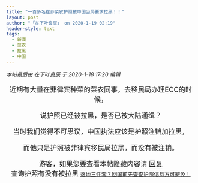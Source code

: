 ```yaml
---
title: "一百多名在菲菜农护照被中国当局要求拉黑！！"
layout: post
author: "「在下叶良辰」 on 2020-1-19 02:19"
header-style: text
tags:
  - 新闻
  - 菜农
  - 拉黑
  - 中国
---
```


<head>
 <script type="text/javascript">replyreload += ',' + 6009269;</script>
</head>
<body>
 <i class="pstatus"> 本帖最后由 在下叶良辰 于 2020-1-18 17:20 编辑 </i>
 <br> 
 <br> 
 <div align="center"> 
  <font size="4">近期有大量在菲律宾种菜的菜农同事，去移民局办理ECC的时候，</font> 
 </div>
 <br> 
 <div align="center"> 
  <font size="4">说护照已经被拉黑，是否已被大陆通缉？</font> 
 </div>
 <br> 
 <div align="center"> 
  <font size="4">当时我们觉得不可思议，中国执法应该是护照注销加拉黑，</font> 
 </div>
 <br> 
 <div align="center"> 
  <font size="4">而他只是护照被菲律宾移民局拉黑，而没有被注销。</font> 
 </div>
 <br> 
 <div align="center"> 
  <font size="4"> 
   <div class="locked">
     游客，如果您要查看本帖隐藏内容请 
    <a href="forum.php?mod=post&amp;action=reply&amp;fid=2&amp;tid=553517" onclick="showWindow('reply', this.href)">回复</a> 
   </div></font> 
 </div> 
 <div align="center"> 
  <font size="4">查询护照有没有被拉黑 </font> 
  <a href="https://bbs.boniu123.cc/thread-546652-1-1.html" target="_blank">落地三件套？回国前先查查护照信息方可避免！</a> 
 </div>
 <br> 
 <br>
</body>


